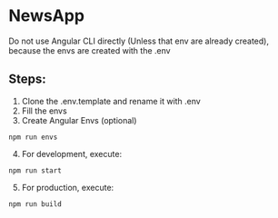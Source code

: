 # NewsApp

Do not use Angular CLI directly (Unless that env are already created), because the envs are created with the .env

## Steps:

1. Clone the .env.template and rename it with .env
2. Fill the envs
3. Create Angular Envs (optional)

```
npm run envs
```

4. For development, execute:

```
npm run start
```

5. For production, execute:

```
npm run build
```
